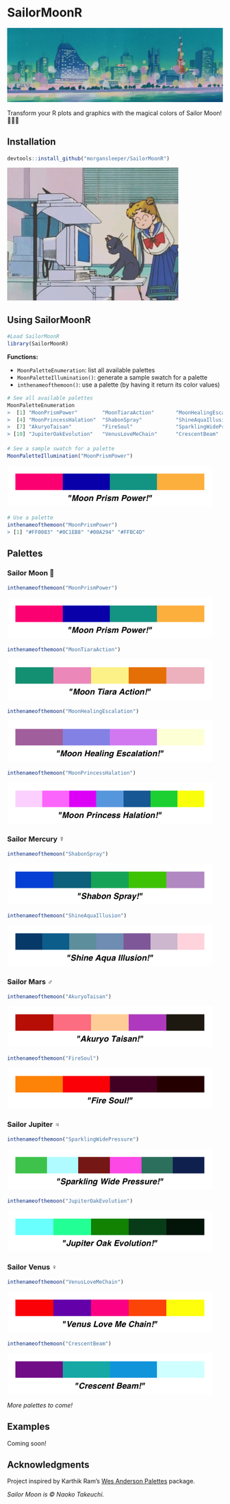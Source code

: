 SailorMoonR
================

![](skyline.jpg)

Transform your R plots and graphics with the magical colors of Sailor
Moon\! 🌙✨🌸

## Installation

``` r
devtools::install_github("morgansleeper/SailorMoonR")
```

![](luna.gif)

## Using SailorMoonR

``` r
#Load SailorMoonR
library(SailorMoonR)
```

**Functions:**

  - `MoonPaletteEnumeration`: list all available palettes
  - `MoonPaletteIllumination()`: generate a sample swatch for a palette
  - `inthenameofthemoon()`: use a palette (by having it return its color
    values)

<!-- end list -->

``` r
# See all available palettes
MoonPaletteEnumeration
>  [1] "MoonPrismPower"        "MoonTiaraAction"       "MoonHealingEscalation"
>  [4] "MoonPrincessHalation"  "ShabonSpray"           "ShineAquaIllusion"    
>  [7] "AkuryoTaisan"          "FireSoul"              "SparklingWidePressure"
> [10] "JupiterOakEvolution"   "VenusLoveMeChain"      "CrescentBeam"

# See a sample swatch for a palette
MoonPaletteIllumination("MoonPrismPower")
```

![](figures/usage2-1.png)<!-- -->

``` r
# Use a palette
inthenameofthemoon("MoonPrismPower")
> [1] "#FF0083" "#0C1EB8" "#00A294" "#FFBC4D"
```

## Palettes

### Sailor Moon 🌙

``` r
inthenameofthemoon("MoonPrismPower")
```

![](figures/palettes-1.png)

``` r
inthenameofthemoon("MoonTiaraAction")
```

![](figures/palettes-2.png)

``` r
inthenameofthemoon("MoonHealingEscalation")
```

![](figures/palettes-3.png)

``` r
inthenameofthemoon("MoonPrincessHalation")
```

![](figures/palettes-4.png)

### Sailor Mercury ☿

``` r
inthenameofthemoon("ShabonSpray")
```

![](figures/palettes-5.png)

``` r
inthenameofthemoon("ShineAquaIllusion")
```

![](figures/palettes-6.png)

### Sailor Mars ♂️

``` r
inthenameofthemoon("AkuryoTaisan")
```

![](figures/palettes-7.png)

``` r
inthenameofthemoon("FireSoul")
```

![](figures/palettes-8.png)

### Sailor Jupiter ♃

``` r
inthenameofthemoon("SparklingWidePressure")
```

![](figures/palettes-9.png)

``` r
inthenameofthemoon("JupiterOakEvolution")
```

![](figures/palettes-10.png)

### Sailor Venus ♀️

``` r
inthenameofthemoon("VenusLoveMeChain")
```

![](figures/palettes-11.png)

``` r
inthenameofthemoon("CrescentBeam")
```

![](figures/palettes-12.png)

*More palettes to come\!*

## Examples

Coming soon\!

## Acknowledgments

Project inspired by Karthik Ram’s [Wes Anderson
Palettes](https://github.com/karthik/wesanderson) package.

*Sailor Moon is © Naoko Takeuchi.*
